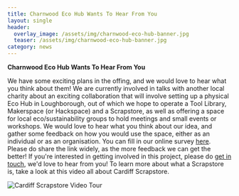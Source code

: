 ```yaml
---
title: Charnwood Eco Hub Wants To Hear From You
layout: single
header:
  overlay_image: /assets/img/charnwood-eco-hub-banner.jpg
  teaser: /assets/img/charnwood-eco-hub-banner.jpg
category: news
---
```


**Charnwood Eco Hub Wants To Hear From You**

We have some exciting plans in the offing, and we would love to hear what you think about them! We are currently involved in talks with another local charity about an exciting collaboration that will involve setting up a physical Eco Hub in Loughborough, out of which we hope to operate a Tool Library, Makerspace (or Hackspace) and a Scrapstore, as well as offering a space for local eco/sustainability groups to hold meetings and small events or workshops. We would love to hear what you think about our idea, and gather some feedback on how you would use the space, either as an individual or as an organisation.  You can fill in our online survey [here](https://docs.google.com/forms/d/e/1FAIpQLSeunNy8gA1OsdnYPz8d7KdB6WS-FWnLnyFCXdhRkUbLU5cR7A/viewform). Please do share the link widely, as the more feedback we can get the better! If you're interested in getting involved in this project, please do [get in touch](/contact), we'd love to hear from you! To learn more about what a Scrapstore is, take a look at this video all about Cardiff Scrapstore.

![Cardiff Scrapstore Video Tour](https://www.youtube.com/watch?v=btab31yZy2A)

